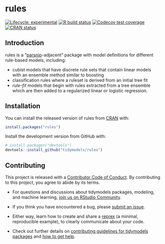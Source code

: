 
<!-- README.md is generated from README.Rmd. Please edit that file -->

# rules

<!-- badges: start -->

[![Lifecycle:
experimental](https://img.shields.io/badge/lifecycle-experimental-orange.svg)](https://www.tidyverse.org/lifecycle/#experimental)
[![R build
status](https://github.com/tidymodels/rules/workflows/R-CMD-check/badge.svg)](https://github.com/tidymodels/rules/actions)
[![Codecov test
coverage](https://codecov.io/gh/tidymodels/rules/branch/master/graph/badge.svg)](https://codecov.io/gh/tidymodels/rules?branch=master)
[![CRAN
status](https://www.r-pkg.org/badges/version/rules)](https://cran.r-project.org/package=rules)

<!-- badges: end -->

## Introduction

rules is a “[parsnip](https://parsnip.tidymodels.org/)-adjacent” package
with model definitions for different rule-based models, including:

  - cubist models that have discrete rule sets that contain linear
    models with an ensemble method similar to boosting
  - classification rules where a ruleset is derived from an initial tree
    fit
  - *rule-fit* models that begin with rules extracted from a tree
    ensemble which are then added to a regularized linear or logistic
    regression.

## Installation

You can install the released version of rules from
[CRAN](https://CRAN.R-project.org) with:

``` r
install.packages("rules")
```

Install the development version from GitHub with:

``` r
# install.packages("devtools")
devtools::install_github("tidymodels/rules")
```

## Contributing

This project is released with a [Contributor Code of
Conduct](https://contributor-covenant.org/version/2/0/CODE_OF_CONDUCT.html).
By contributing to this project, you agree to abide by its terms.

  - For questions and discussions about tidymodels packages, modeling,
    and machine learning, [join us on RStudio
    Community](https://rstd.io/tidymodels-community).

  - If you think you have encountered a bug, please [submit an
    issue](https://github.com/tidymodels/rules/issues).

  - Either way, learn how to create and share a
    [reprex](https://rstd.io/reprex) (a minimal, reproducible example),
    to clearly communicate about your code.

  - Check out further details on [contributing guidelines for tidymodels
    packages](https://www.tidymodels.org/contribute/) and [how to get
    help](https://www.tidymodels.org/help/).

